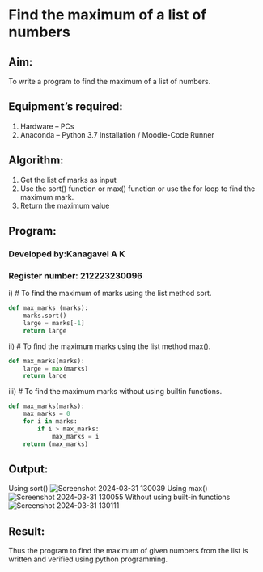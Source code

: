# Find the maximum of a list of numbers
## Aim:
To write a program to find the maximum of a list of numbers.
## Equipment’s required:
1.	Hardware – PCs
2.	Anaconda – Python 3.7 Installation / Moodle-Code Runner
## Algorithm:
1.	Get the list of marks as input
2.	Use the sort() function or max() function or use the for loop to find the maximum mark.
3.	Return the maximum value
## Program:
### Developed by:Kanagavel A K
### Register number: 212223230096

i)	# To find the maximum of marks using the list method sort.
```Python
def max_marks (marks):
    marks.sort()
    large = marks[-1]
    return large


```

ii)	# To find the maximum marks using the list method max().
```Python
def max_marks(marks):
    large = max(marks)
    return large


```

iii) # To find the maximum marks without using builtin functions.
```Python
def max_marks(marks):
    max_marks = 0
    for i in marks:
        if i > max_marks:
            max_marks = i
    return (max_marks)


```



## Output:
Using sort()
![Screenshot 2024-03-31 130039](https://github.com/KanagavelAK/FindMaximum/assets/151514454/0921627d-c735-4477-960a-9970ce55c9eb)
Using max()
![Screenshot 2024-03-31 130055](https://github.com/KanagavelAK/FindMaximum/assets/151514454/6f3cb197-156b-45e9-aa72-17764aa90eb3)
Without using built-in functions
![Screenshot 2024-03-31 130111](https://github.com/KanagavelAK/FindMaximum/assets/151514454/ab69a65f-beb6-42b6-89c6-58c261bca4ed)


## Result:
Thus the program to find the maximum of given numbers from the list is written and verified using python programming.
